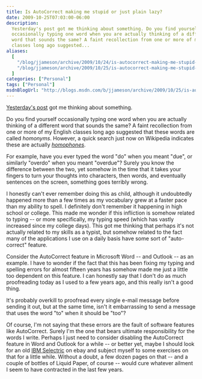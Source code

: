 ```yaml
---
title: Is AutoCorrect making me stupid or just plain lazy?
date: 2009-10-25T07:03:00-06:00
description:
  Yesterday's post got me thinking about something. Do you find yourself
  occasionally typing one word when you are actually thinking of a different
  word that sounds the same? A faint recollection from one or more of my English
  classes long ago suggested...
aliases:
  [
    "/blog/jjameson/archive/2009/10/24/is-autocorrect-making-me-stupid-or-just-plain-lazy.aspx",
    "/blog/jjameson/archive/2009/10/25/is-autocorrect-making-me-stupid-or-just-plain-lazy.aspx",
  ]
categories: ["Personal"]
tags: ["Personal"]
msdnBlogUrl: "http://blogs.msdn.com/b/jjameson/archive/2009/10/25/is-autocorrect-making-me-stupid-or-just-plain-lazy.aspx"
---
```


[Yesterday's post](/blog/jjameson/2009/10/24/the-original-jameson-datacenter)
got me thinking about something.

Do you find yourself occasionally typing one word when you are actually thinking
of a different word that sounds the same? A faint recollection from one or more
of my English classes long ago suggested that these words are called _homonyms_.
However, a quick search just now on Wikipedia indicates these are actually
[_homophones_](http://en.wikipedia.org/wiki/Homophone).

For example, have you ever typed the word "do" when you meant "due", or
similarly "overdo" when you meant "overdue"? Surely you know the difference
between the two, yet somehow in the time that it takes your fingers to turn your
thoughts into characters, then words, and eventually sentences on the screen,
something goes terribly wrong.

I honestly can't ever remember doing this as child, although it undoubtedly
happened more than a few times as my vocabulary grew at a faster pace than my
ability to spell. I definitely don't remember it happening in high school or
college. This made me wonder if this infliction is somehow related to typing --
or more specifically, my typing speed (which has vastly increased since my
college days). This got me thinking that perhaps it's not actually related to my
skills as a typist, but somehow related to the fact many of the applications I
use on a daily basis have some sort of "auto-correct" feature.

Consider the AutoCorrect feature in Microsoft Word -- and Outlook -- as an
example. I have to wonder if the fact that this has been fixing my typing and
spelling errors for almost fifteen years has somehow made me just a little too
dependent on this feature. I can honestly say that I don't do as much
proofreading today as I used to a few years ago, and this really isn't a good
thing.

It's probably overkill to proofread every single e-mail message before sending
it out, but at the same time, isn't it embarrassing to send a message that uses
the word "to" when it should be "too"?

Of course, I'm not saying that these errors are the fault of software features
like AutoCorrect. Surely I'm the one that bears ultimate responsibility for the
words I write. Perhaps I just need to consider disabling the AutoCorrect feature
in Word and Outlook for a while -- or better yet, maybe I should look for an old
[IBM Selectric](http://en.wikipedia.org/wiki/IBM_Selectric_typewriter) on ebay
and subject myself to some exercises on that for a little while. Without a
doubt, a few dozen pages on that -- and a couple of bottles of Liquid Paper, of
course -- would cure whatever ailment I seem to have contracted in the last few
years.
